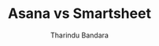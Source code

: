 ---
is_programmatic_layout_6: true
draft: false
title: "Asana vs Smartsheet"
snippet: "Asana vs Smartsheet"
image:
  src: /images/pseo/asana-vs-smartsheet.png
  alt: "project management, collaboration, productivity, team management"
publishDate: 2024-12-16
category: ""
author: "Tharindu Bandara"
tags:
  - "Marketing"
  - "Tips"
  - "Project Management"
  - "Team"
tools:
  Asana:
    sub_title: "Simplifying Team Collaboration"
    main_content: "Asana is known for its intuitive interface and straightforward approach to task management. It's perfect for teams looking for a tool that prioritizes simplicity without sacrificing essential project-tracking features. From creating task boards to assigning deadlines, Asana shines in its ability to keep projects moving seamlessly. However, some users find its features limiting when it comes to advanced customization or scalability for larger, more complex workflows."
    features: ["Visual project views, including timelines, boards, and calendars.", "Simple task assignment with due dates and priority levels.", "Integration with tools like Slack, Google Workspace, and Microsoft Teams.", "Easy-to-use mobile app for project updates on the go."]
    analytics_rate: "⭐⭐⭐⭐⭐"
    analytics_review: "Clear and effective"
    customization_rate: "⭐⭐⭐"
    customization_review: "Basic customization"
    collaboration_features_rate: "⭐⭐⭐⭐"
    collaboration_features_review: "Strong collaboration tools"
    self_hosted: false
    open_source: false
    pricing: "Free & Paid plans"
  Smartsheet:
    sub_title: "Work Management and Automation"
    main_content: "Smartsheet is tailored for businesses that require a more structured approach to project management. It combines the familiarity of spreadsheets with powerful project management features, making it ideal for teams that need to manage complex projects with detailed tracking and reporting. While it offers extensive customization and automation capabilities, some users may find the interface less intuitive than other tools."
    features: ["Grid, card, Gantt chart, and calendar views for versatile project management.", "Robust automation features to streamline workflows.", "Comprehensive reporting and dashboard capabilities.", "Integrations with various business applications and services."]
    analytics_rate: "⭐⭐⭐⭐"
    analytics_review: "Detailed and insightful"
    customization_rate: "⭐⭐⭐⭐⭐"
    customization_review: "Highly customizable"
    collaboration_features_rate: "⭐⭐⭐⭐"
    collaboration_features_review: "Effective collaboration features"
    self_hosted: false
    open_source: false
    pricing: "Paid plans only"
description: Discover the best project management tools for your business. Compare Asana, Smartsheet, and Worklenz to find the perfect solution for your team's needs.
related: [asana-vs-microsoft-project, asana-vs-ganttpro, asana-vs-teamgantt, asana-vs-forecast]
---